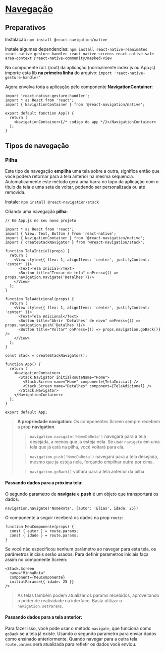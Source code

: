 # [Navegação](https://reactnavigation.org)

## Preparativos

Instalação
`npm install @react-navigation/native`

Instale algumas dependencias:
`npm install react-native-reanimated react-native-gesture-handler react-native-screens react-native-safe-area-context @react-native-community/masked-view`

No componente raiz (root) da aplicação (normalmente index.js ou App.js) importe esta lib **na primeira linha** do arquivo:
`import 'react-native-gesture-handler'`

Agora envolva toda a aplicação pelo componente **NavigationContainer**:
```NavigationContainer
import 'react-native-gesture-handler';
import * as React from 'react';
import { NavigationContainer } from '@react-navigation/native';

export default function App() {
  return (
    <NavigationContainer>{/* codigo do app */}</NavigationContainer>
  );
}
```

## Tipos de navegação

### Pilha

Este tipo de navegação **empilha** uma tela sobre a outra, significa então que você poderá retornar para a tela anterior na mesma sequencia. Automaticamente este método gera uma barra no topo da aplicação com o título da tela e uma seta de voltar, podendo ser personalizada ou até removida.

Instale:
`npm install @react-navigation/stack`

Criando uma navegação **pilha**:
```NavigationStack
// Em App.js no seu novo projeto

import * as React from 'react';
import { View, Text, Button } from 'react-native';
import { NavigationContainer } from '@react-navigation/native';
import { createStackNavigator } from '@react-navigation/stack';

function TelaInicial(props) {
  return (
    <View style={{ flex: 1, alignItems: 'center', justifyContent: 'center' }}>
      <Text>Tela Inicial</Text>
      <Button title="Trocar de tela" onPress={() => props.navigation.navigate('Detalhes')}/>
    </View>
  );
}

function TelaAdicional(props) {
  return (
    <View style={{ flex: 1, alignItems: 'center', justifyContent: 'center' }}>
      <Text>Tela Adicional</Text>
      <Button title="Abrir 'Detalhes' de novo" onPress={() => props.navigation.push('Detalhes')}/>
      <Button title="Voltar" onPress={() => props.navigation.goBack()} />
    </View>
  );
}

const Stack = createStackNavigator();

function App() {
  return (
    <NavigationContainer>
      <Stack.Navigator initialRouteName="Home">
        <Stack.Screen name="Home" component={TelaInicial} />
        <Stack.Screen name="Detalhes" component={TelaAdicional} />
      </Stack.Navigator>
    </NavigationContainer>
  );
}

export default App;
```

> **A propriedade **navigation****:
> Os componentes Screen sempre recebem a prop **navigation**.
>> `navigation.navigate('NomeDaRota')` navegará para a tela desejada, a menos que ja esteja nela. Se usar `navigate` em uma tela que já está na pilha, você voltará para ela.
>
>> `navigation.push('NomeDaRota')` navegará para a tela desejada, mesmo que ja esteja nela, forçando empilhar outra por cima.
>
>> `navigation.goBack()` voltará para a tela anterior da pilha.

#### Passando dados para a próxima tela:

O segundo parametro de **navigate** e **push** é um objeto que transportará os dados.

`navigation.navigate('NomeRota', {autor: 'Elias', idade: 25})`

O componente a seguir receberá os dados na prop `route`:
```Passando dados
function MeuComponente(props) {
  const { autor } = route.params;
  const { idade } = route.params;
}
```

Se você não especificou nenhum parâmetro ao navegar para esta tela, os parâmetros iniciais serão usados. Para definir parametros iniciais faça assim no componente Screen:
```
<Stack.Screen
  name="MinhaRota"
  component={MeuComponente}
  initialParams={{ idade: 25 }}
/>
```

> As telas também podem atualizar os params recebidos, aproveitando o poder de reatividade na interface.
> Basta utilizar o `navigation.setParams`.

#### Passando dados para a tela anterior:

Para fazer isso, você pode usar o método `navigate`, que funciona como `goBack` se a tela já existe. Usando o segundo parametro para enviar dados como ensinado anteriormente. Quando navegar para a outra tela `route.params` será atualizada para refletir os dados você enviou.